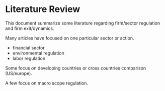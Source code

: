 # Literature Review

This document summarize some literature regarding firm/sector regulation and firm exit/dynamics.

Many articles have focused on one particular sector or action.
- financial sector
- environmental regulation
- labor regulation

Some focus on developing countries or cross countries comparison (US/europe).

A few focus on macro scope regulation.